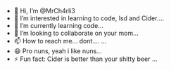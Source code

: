 - 👋 Hi, I’m @MrCh4rli3
- 👀 I’m interested in learning to code, lsd and Cider....
- 🌱 I’m currently learning code...
- 💞️ I’m looking to collaborate on your mom...
- 📫 How to reach me... dont.... ...
- 😄 Pro nuns, yeah i like nuns...
- ⚡ Fun fact: Cider is better than your shitty beer ...

<!---
MrCh4rli3/MrCh4rli3 is a ✨ special ✨ repository because its `README.md` (this file) appears on your GitHub profile.
You can click the Preview link to take a look at your changes.
--->
